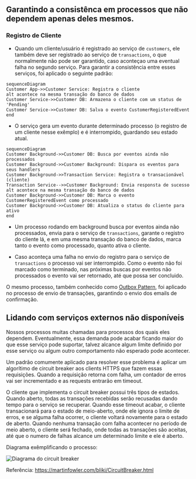## Garantindo a consistênca em processos que não dependem apenas deles mesmos.

### **Registro de Cliente**

- Quando um cliente/usuário é registrado ao serviço de `customers`, ele também deve ser registrado ao serviço de `transactions`, o que normalmente não pode ser garantido, caso aconteçao uma eventual falha no segundo serviço. Para garantir a consistência entre esses serviços, foi aplicado o seguinte padrão:

```mermaid
sequenceDiagram
Customer App->>Customer Service: Registra o cliente
alt acontece na mesma transação do banco de dados
Customer Service->>Customer DB: Armazena o cliente com um status de 'Pending'
Customer Service->>Customer DB: Salva o evento CustomerRegisteredEvent
end
```
- O serviço gera um evento durante determinado processo (o registro de um cliente nesse exêmplo) e é interrompido, guardando seu estado atual.

```mermaid
sequenceDiagram
Customer Background->>Customer DB: Busca por eventos ainda não processados
Customer Background->>Customer Background: Dispara os eventos para seus handlers
Customer Background->>Transaction Service: Registra o transacionável (cliente)
Transaction Service-->>Customer Background: Envia responsta de sucesso
alt acontece na mesma transação do banco de dados
Customer Background->>Customer DB: Marca o evento CustomerRegisteredEvent como processado
Customer Background->>Customer DB: Atualiza o status do cliente para ativo
end
```

- Um processo rodando em background busca por eventos ainda não processados, envia para o serviço de `transactions`, garante o registro do cliente lá, e em uma mesma transação do banco de dados, marca tanto o evento como processado, quanto ativa o cliente.

- Caso aconteça uma falha no envio do registro para o serviço de `transactions` o processo vai ser interrompido. Como o evento não foi marcado como terminado, nas próximas buscas por eventos não processados o evento vai ser retornado, até que possa ser concluido.

O mesmo processo, também conhecido como [Outbox Pattern](https://learn.microsoft.com/en-us/azure/architecture/best-practices/transactional-outbox-cosmos), foi aplicado no processo de envio de transações, garantindo o envio dos emails de confirmação.

## Lidando com serviços externos não disponíveis

Nossos processos muitas chamadas para processos dos quais eles dependem. Eventualmente, essa demanda pode acabar ficando maior do que esse serviço pode suportar, talvez alcance algum limite definido por esse serviço ou algum outro comportamento não esperado pode acontecer.

Um padrão comumente aplicado para resolver esse problema é aplicar um algorítimo de circuit breaker aos clients HTTPS que fazem essas requisições. Quando a requisição retorna com falha, um contador de erros vai ser incrementado e as requests entrarão em timeout.

O cliente que implementa o circuit breaker possui três tipos de estados. Quando aberto, todas as transações recebidas serão recusadas dando tempo para o serviço se recuperar. Quando esse timeout acabar, o cliente transacionará para o estado de meio-aberto, onde ele ignora o limite de erros, e se alguma falha ocorrer, o cliente voltará novamente para o estado de aberto. Quando nenhuma transação com falha acontecer no período de meio aberto, o cliente será fechado, onde todas as transações são aceitas, até que o numero de falhas alcance um determinado limite e ele é aberto.

Diagrama exêmplificando o processo:

![Diagrama do circuit breaker](https://martinfowler.com/bliki/images/circuitBreaker/sketch.png)

Referência: https://martinfowler.com/bliki/CircuitBreaker.html


<!--
```mermaid
sequenceDiagram
Customer App->>Customer Service: Send money
Customer Service->>Transaction Service: Send transaction
Transaction Service->>Transaction Data Store: Lock for Update
Transaction Service->>Transaction Data Store: Check if sender has enough balance
Transaction Service->>External Authorization Service: Check if transaction is authorized
Transaction Service->>Transaction Data Store: Begin Transaction
Transaction Service->>Transaction Data Store: Insert Transaction
Transaction Service->>Transaction Data Store: Insert TransactionCreatedEvent
Transaction Service->>Transaction Data Store: Commit Transaction
Transaction Service->>Transaction Data Store: Release Lock
Transaction Service->>Customer Service: Return status
Customer Service->>Customer App: Return status
Customer Background Worker->>Transactions Data Store: Get outbox transactions
Transactions Data Store->>Customer Background Worker: Return transaction events
Customer Background Worker->>Customer Data Store: Begin transaction
Customer Background Worker->>Customer Data Store: Sync from transaction events
Customer Background Worker->>Customer Data Store: Commit transaction
Customer Background Worker->>Transactions Data Store: Mark events as processed
Customer Background Worker->>Customer Data Store: Return transactions which notifications have not been sent yet
Customer Background Worker->>Email Bus: Publish transactions
Customer Background Worker->>Customer Data Store: Mark transactions as their notifications were have been sent.
``` -->
